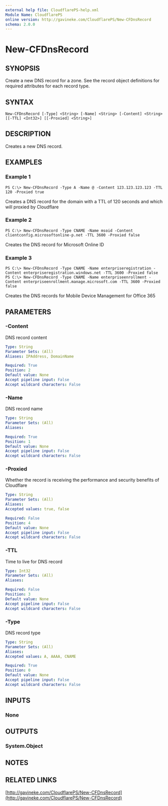 ```yaml
---
external help file: CloudflarePS-help.xml
Module Name: CloudflarePS
online version: http://gavineke.com/CloudflarePS/New-CFDnsRecord
schema: 2.0.0
---
```


# New-CFDnsRecord

## SYNOPSIS
Create a new DNS record for a zone. See the record object definitions for required attributes for each record type.

## SYNTAX

```
New-CFDnsRecord [-Type] <String> [-Name] <String> [-Content] <String> [[-TTL] <Int32>] [[-Proxied] <String>]
```

## DESCRIPTION
Creates a new DNS record.

## EXAMPLES

### Example 1
```
PS C:\> New-CFDnsRecord -Type A -Name @ -Content 123.123.123.123 -TTL 120 -Proxied true
```

Creates a DNS record for the domain with a TTL of 120 seconds and which will proxied by Cloudflare

### Example 2
```
PS C:\> New-CFDnsRecord -Type CNAME -Name msoid -Content clientconfig.microsoftonline-p.net -TTL 3600 -Proxied false
```

Creates the DNS record for Microsoft Online ID

### Example 3
```
PS C:\> New-CFDnsRecord -Type CNAME -Name enterpriseregistration -Content enterpriseregistration.windows.net -TTL 3600 -Proxied false
PS C:\> New-CFDnsRecord -Type CNAME -Name enterpriseenrollment -Content enterpriseenrollment.manage.microsoft.com -TTL 3600 -Proxied false
```

Creates the DNS records for Mobile Device Management for Office 365

## PARAMETERS

### -Content
DNS record content

```yaml
Type: String
Parameter Sets: (All)
Aliases: IPAddress, DomainName

Required: True
Position: 2
Default value: None
Accept pipeline input: False
Accept wildcard characters: False
```

### -Name
DNS record name

```yaml
Type: String
Parameter Sets: (All)
Aliases: 

Required: True
Position: 1
Default value: None
Accept pipeline input: False
Accept wildcard characters: False
```

### -Proxied
Whether the record is receiving the performance and security benefits of Cloudflare

```yaml
Type: String
Parameter Sets: (All)
Aliases: 
Accepted values: true, false

Required: False
Position: 4
Default value: None
Accept pipeline input: False
Accept wildcard characters: False
```

### -TTL
Time to live for DNS record

```yaml
Type: Int32
Parameter Sets: (All)
Aliases: 

Required: False
Position: 3
Default value: None
Accept pipeline input: False
Accept wildcard characters: False
```

### -Type
DNS record type

```yaml
Type: String
Parameter Sets: (All)
Aliases: 
Accepted values: A, AAAA, CNAME

Required: True
Position: 0
Default value: None
Accept pipeline input: False
Accept wildcard characters: False
```

## INPUTS

### None


## OUTPUTS

### System.Object

## NOTES

## RELATED LINKS

[http://gavineke.com/CloudflarePS/New-CFDnsRecord](http://gavineke.com/CloudflarePS/New-CFDnsRecord)
